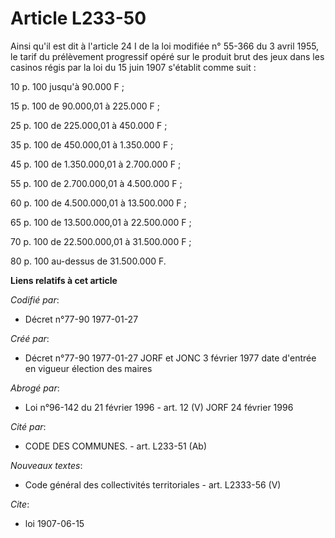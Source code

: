 # Article L233-50

Ainsi qu'il est dit à l'article 24 I de la loi modifiée n° 55-366 du 3 avril 1955, le tarif du prélèvement progressif opéré
sur le produit brut des jeux dans les casinos régis par la loi du 15 juin 1907 s'établit comme suit :

10 p. 100 jusqu'à 90.000 F ;

15 p. 100 de 90.000,01 à 225.000 F ;

25 p. 100 de 225.000,01 à 450.000 F ;

35 p. 100 de 450.000,01 à 1.350.000 F ;

45 p. 100 de 1.350.000,01 à 2.700.000 F ;

55 p. 100 de 2.700.000,01 à 4.500.000 F ;

60 p. 100 de 4.500.000,01 à 13.500.000 F ;

65 p. 100 de 13.500.000,01 à 22.500.000 F ;

70 p. 100 de 22.500.000,01 à 31.500.000 F ;

80 p. 100 au-dessus de 31.500.000 F.

**Liens relatifs à cet article**

_Codifié par_:

  - Décret n°77-90 1977-01-27

_Créé par_:

  - Décret n°77-90 1977-01-27 JORF et JONC 3 février 1977 date d'entrée en vigueur élection des maires

_Abrogé par_:

  - Loi n°96-142 du 21 février 1996 - art. 12 (V) JORF 24 février 1996

_Cité par_:

  - CODE DES COMMUNES. - art. L233-51 (Ab)

_Nouveaux textes_:

  - Code général des collectivités territoriales - art. L2333-56 (V)

_Cite_:

  - loi 1907-06-15
